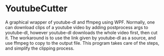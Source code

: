# YoutubeCutter

A graphical wrapper of youtube-dl and ffmpeg using WPF. Normally, one can download clips of a youtube video by adding postprocess args to youtube-dl, however youtube-dl downloads the whole video first, then cut it. The workaround is to use the link given by youtube-dl as a source, and use ffmpeg to copy to the output file. This program takes care of the steps, and simplify the clipping process.
